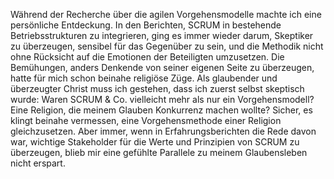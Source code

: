 Während der Recherche über die agilen Vorgehensmodelle machte ich eine persönliche Entdeckung. In den Berichten, SCRUM in bestehende Betriebsstrukturen zu integrieren, ging es immer wieder darum, Skeptiker zu überzeugen, sensibel für das Gegenüber zu sein, und die Methodik nicht ohne Rücksicht auf die Emotionen der Beteiligten umzusetzen. Die Bemühungen, anders Denkende von seiner eigenen Seite zu überzeugen, hatte für mich schon beinahe religiöse Züge. Als glaubender und überzeugter Christ muss ich gestehen, dass ich zuerst selbst skeptisch wurde: Waren SCRUM & Co. vielleicht mehr als nur ein Vorgehensmodell? Eine Religion, die meinem Glauben Konkurrenz machen wollte? Sicher, es klingt beinahe vermessen, eine Vorgehensmethode einer Religion gleichzusetzen. Aber immer, wenn in Erfahrungsberichten die Rede davon war, wichtige Stakeholder für die Werte und Prinzipien von SCRUM zu überzeugen, blieb mir eine gefühlte Parallele zu meinem Glaubensleben nicht erspart.